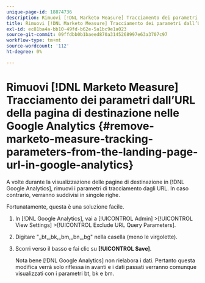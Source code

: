 ```yaml
---
unique-page-id: 18874736
description: Rimuovi [!DNL Marketo Measure] Tracciamento dei parametri dall’URL della pagina di destinazione in Google Analytics - [!DNL Marketo Measure] - Documentazione del prodotto
title: Rimuovi [!DNL Marketo Measure] Tracciamento dei parametri dall’URL della pagina di destinazione nelle Google Analytics
exl-id: ec81ba4a-bb10-49fd-b62e-5a1bc9e1a023
source-git-commit: 09ffdbb0b1baeed870a3145268997e63a3707c97
workflow-type: tm+mt
source-wordcount: '112'
ht-degree: 0%

---
```


# Rimuovi [!DNL Marketo Measure] Tracciamento dei parametri dall’URL della pagina di destinazione nelle Google Analytics {#remove-marketo-measure-tracking-parameters-from-the-landing-page-url-in-google-analytics}

A volte durante la visualizzazione delle pagine di destinazione in [!DNL Google Analytics], rimuovi i parametri di tracciamento dagli URL. In caso contrario, verranno suddivisi in singole righe.

Fortunatamente, questa è una soluzione facile.

1. In [!DNL Google Analytics], vai a [!UICONTROL Admin] >[!UICONTROL View Settings] >[!UICONTROL Exclude URL Query Parameters].
1. Digitare &quot;_bt,_bk,_bm,_bn,_bg&quot; nella casella (meno le virgolette).
1. Scorri verso il basso e fai clic su **[!UICONTROL Save]**.

   Nota bene [!DNL Google Analytics] non rielabora i dati. Pertanto questa modifica verrà solo riflessa in avanti e i dati passati verranno comunque visualizzati con i parametri bt, bk e bm.
